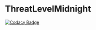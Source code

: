 # ThreatLevelMidnight

[![Codacy Badge](https://api.codacy.com/project/badge/Grade/7fb410953e1a4ad48e341751f55a53c0)](https://app.codacy.com/manual/alielsokary/ThreatLevelMidnight?utm_source=github.com&utm_medium=referral&utm_content=alielsokary/ThreatLevelMidnight&utm_campaign=Badge_Grade_Settings)